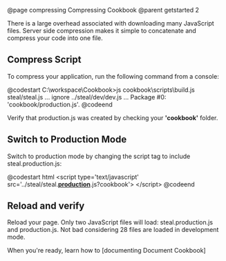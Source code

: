 @page compressing Compressing Cookbook
@parent getstarted 2

<p>There is a large overhead associated with downloading many JavaScript files. 
Server side compression makes it simple to concatenate and compress your code into one file.</p>
<h2>Compress Script
</h2>
<p>To compress your application, run the following command from a console:
</p>
@codestart
C:\workspace\Cookbook>js cookbook\scripts\build.js
   steal/steal.js
   ...
   ignore ../steal/dev/dev.js
   ...
Package #0: 'cookbook/production.js'.
@codeend
<p>Verify that production.js was created by checking your <b>'cookbook'</b> folder.</p>
<h2>Switch to Production Mode</h2>
<p>Switch to production mode by changing the script tag to include steal.production.js:
</p>
@codestart html
&lt;script type='text/javascript' 
       src='../steal/steal.<span style="text-decoration:underline;"><b>production</b></span>.js?cookbook'>
&lt;/script>
@codeend
<h2>Reload and verify</h2>

<p>Reload your page. Only two JavaScript files will load: steal.production.js and production.js. 
Not bad considering 28 files are loaded in development mode.</p>

When you're ready, learn how to [documenting Document Cookbook]